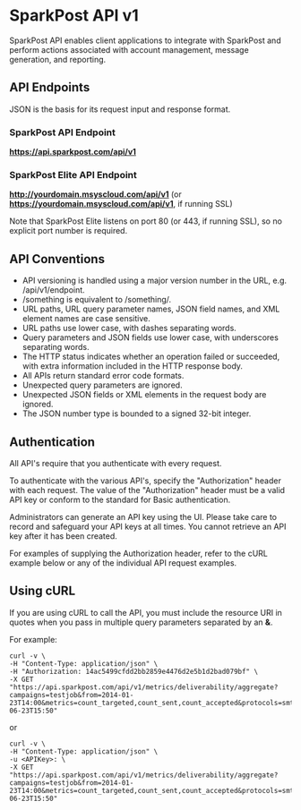 # SparkPost API v1
SparkPost API enables client applications to integrate with SparkPost and perform actions associated with account management, message generation, and reporting.

## API Endpoints
JSON is the basis for its request input and response format.

### SparkPost API Endpoint
**https://api.sparkpost.com/api/v1**

### SparkPost Elite API Endpoint
**http://yourdomain.msyscloud.com/api/v1** (or **https://yourdomain.msyscloud.com/api/v1**, if running SSL)

Note that SparkPost Elite listens on port 80 (or 443, if running SSL), so no explicit port number is required.

## API Conventions
* API versioning is handled using a major version number in the URL, e.g. /api/v1/endpoint.
* /something is equivalent to /something/.
* URL paths, URL query parameter names, JSON field names, and XML element names are case sensitive.
* URL paths use lower case, with dashes separating words.
* Query parameters and JSON fields use lower case, with underscores separating words.
* The HTTP status indicates whether an operation failed or succeeded, with extra information included in the HTTP response body.
* All APIs return standard error code formats.
* Unexpected query parameters are ignored.
* Unexpected JSON fields or XML elements in the request body are ignored.
* The JSON number type is bounded to a signed 32-bit integer.

## Authentication
All API's require that you authenticate with every request.

To authenticate with the various API's, specify the "Authorization" header with each request.
The value of the "Authorization" header must be a valid API key or conform to the standard for Basic authentication.

Administrators can generate an API key using the UI. Please take care to record and safeguard your API keys at all times. You cannot retrieve an API key after it has been created.

For examples of supplying the Authorization header, refer to the cURL example below or any of the individual API request examples.

## Using cURL
If you are using cURL to call the API, you must include the resource URI in quotes when you pass in multiple query parameters separated by an **&**.

For example:

```
curl -v \
-H "Content-Type: application/json" \
-H "Authorization: 14ac5499cfdd2bb2859e4476d2e5b1d2bad079bf" \
-X GET "https://api.sparkpost.com/api/v1/metrics/deliverability/aggregate?campaigns=testjob&from=2014-01-23T14:00&metrics=count_targeted,count_sent,count_accepted&protocols=smtp&timezone=America%2FNew_York&to=2014-06-23T15:50"
```

or 

```
curl -v \
-H "Content-Type: application/json" \
-u <APIKey>: \
-X GET "https://api.sparkpost.com/api/v1/metrics/deliverability/aggregate?campaigns=testjob&from=2014-01-23T14:00&metrics=count_targeted,count_sent,count_accepted&protocols=smtp&timezone=America%2FNew_York&to=2014-06-23T15:50"
```

